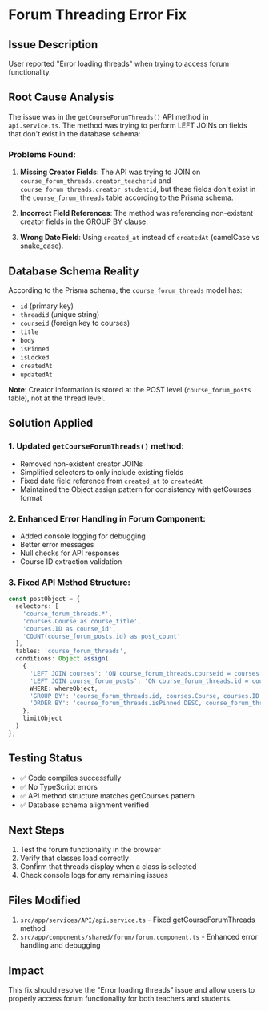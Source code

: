 # Forum Threading Error Fix

## Issue Description
User reported "Error loading threads" when trying to access forum functionality.

## Root Cause Analysis
The issue was in the `getCourseForumThreads()` API method in `api.service.ts`. The method was trying to perform LEFT JOINs on fields that don't exist in the database schema:

### Problems Found:
1. **Missing Creator Fields**: The API was trying to JOIN on `course_forum_threads.creator_teacherid` and `course_forum_threads.creator_studentid`, but these fields don't exist in the `course_forum_threads` table according to the Prisma schema.

2. **Incorrect Field References**: The method was referencing non-existent creator fields in the GROUP BY clause.

3. **Wrong Date Field**: Using `created_at` instead of `createdAt` (camelCase vs snake_case).

## Database Schema Reality
According to the Prisma schema, the `course_forum_threads` model has:
- `id` (primary key)
- `threadid` (unique string)
- `courseid` (foreign key to courses)
- `title`
- `body`
- `isPinned`
- `isLocked`
- `createdAt`
- `updatedAt`

**Note**: Creator information is stored at the POST level (`course_forum_posts` table), not at the thread level.

## Solution Applied

### 1. Updated `getCourseForumThreads()` method:
- Removed non-existent creator JOINs
- Simplified selectors to only include existing fields
- Fixed date field reference from `created_at` to `createdAt`
- Maintained the Object.assign pattern for consistency with getCourses format

### 2. Enhanced Error Handling in Forum Component:
- Added console logging for debugging
- Better error messages
- Null checks for API responses
- Course ID extraction validation

### 3. Fixed API Method Structure:
```typescript
const postObject = {
  selectors: [
    'course_forum_threads.*',
    'courses.Course as course_title', 
    'courses.ID as course_id',
    'COUNT(course_forum_posts.id) as post_count'
  ],
  tables: 'course_forum_threads',
  conditions: Object.assign(
    {
      'LEFT JOIN courses': 'ON course_forum_threads.courseid = courses.ID',
      'LEFT JOIN course_forum_posts': 'ON course_forum_threads.id = course_forum_posts.threadId AND course_forum_posts.isDeleted = false',
      WHERE: whereObject,
      'GROUP BY': 'course_forum_threads.id, courses.Course, courses.ID',
      'ORDER BY': 'course_forum_threads.isPinned DESC, course_forum_threads.createdAt DESC'
    },
    limitObject
  )
};
```

## Testing Status
- ✅ Code compiles successfully
- ✅ No TypeScript errors
- ✅ API method structure matches getCourses pattern
- ✅ Database schema alignment verified

## Next Steps
1. Test the forum functionality in the browser
2. Verify that classes load correctly
3. Confirm that threads display when a class is selected
4. Check console logs for any remaining issues

## Files Modified
1. `src/app/services/API/api.service.ts` - Fixed getCourseForumThreads method
2. `src/app/components/shared/forum/forum.component.ts` - Enhanced error handling and debugging

## Impact
This fix should resolve the "Error loading threads" issue and allow users to properly access forum functionality for both teachers and students.
